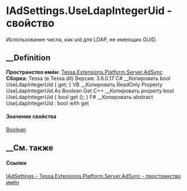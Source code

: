 # IAdSettings.UseLdapIntegerUid - свойство
Использование числа, как uid для LDAP, не имеющих GUID.
## __Definition
 **Пространство имён:**
[Tessa.Extensions.Platform.Server.AdSync](N_Tessa_Extensions_Platform_Server_AdSync.htm)  
 **Сборка:** Tessa (в Tessa.dll) Версия: 3.6.0.17
C# __Копировать
     bool UseLdapIntegerUid { get; }
VB __Копировать
     ReadOnly Property UseLdapIntegerUid As Boolean
    	Get
C++ __Копировать
    property bool UseLdapIntegerUid {
    	bool get ();
    }
F# __Копировать
     abstract UseLdapIntegerUid : bool with get
#### Значение свойства
[Boolean](https://learn.microsoft.com/dotnet/api/system.boolean)
##  __См. также
#### Ссылки
[IAdSettings - ](T_Tessa_Extensions_Platform_Server_AdSync_IAdSettings.htm)
[Tessa.Extensions.Platform.Server.AdSync - пространство
имён](N_Tessa_Extensions_Platform_Server_AdSync.htm)
